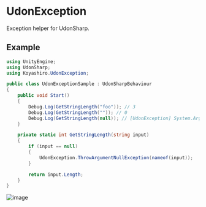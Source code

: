 # UdonException

Exception helper for UdonSharp.

## Example

```cs
using UnityEngine;
using UdonSharp;
using Koyashiro.UdonException;

public class UdonExceptionSample : UdonSharpBehaviour
{
    public void Start()
    {
        Debug.Log(GetStringLength("foo")); // 3
        Debug.Log(GetStringLength("")); // 0
        Debug.Log(GetStringLength(null)); // [UdonException] System.ArgumentNullException: Value cannot be null. (Parameter 'input')
    }

    private static int GetStringLength(string input)
    {
        if (input == null)
        {
            UdonException.ThrowArgumentNullException(nameof(input));
        }

        return input.Length;
    }
}
```

![image](https://user-images.githubusercontent.com/6698252/202893561-c7e73f6b-056a-4c61-9cca-a3e7cdd993dc.png)
